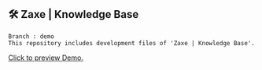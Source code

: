## **🛠 Zaxe | Knowledge Base**

```
Branch : demo
This repository includes development files of 'Zaxe | Knowledge Base'.
```

[Click to preview Demo.](https://zaxe-knowledge-base.vercel.app)
